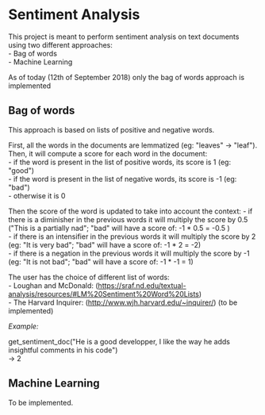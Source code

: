 # Sentiment Analysis

This project is meant to perform sentiment analysis on text documents using two different approaches: <br />
    - Bag of words <br />
    - Machine Learning
    
As of today (12th of September 2018) only the bag of words approach is implemented

## Bag of words

This approach is based on lists of positive and negative words.

First, all the words in the documents are lemmatized (eg: "leaves" -> "leaf").<br />
Then, it will compute a score for each word in the document:<br />
    - if the word is present in the list of positive words, its score is 1 (eg: "good")<br />
    - if the word is present in the list of negative words, its score is -1 (eg: "bad")<br />
    - otherwise it is 0<br />
    
Then the score of the word is updated to take into account the context:
    - if there is a diminisher in the previous words it will multiply the score by 0.5 ("This is a partially nad"; "bad" will have a score of: -1 * 0.5 = -0.5 ) <br />
    - if there is an intensifier in the previous words it will multiply the score by 2 (eg: "It is very bad"; "bad" will have a score of: -1 * 2 = -2) <br />
    - if there is a negation in the previous words it will multiply the score by -1 (eg: "It is not bad"; "bad" will have a score of: -1 * -1 = 1) <br />

The user has the choice of different list of words:<br />
    - Loughan and McDonald: (https://sraf.nd.edu/textual-analysis/resources/#LM%20Sentiment%20Word%20Lists)<br />
    - The Harvard Inquirer: (http://www.wjh.harvard.edu/~inquirer/) (to be implemented)<br />
    
*Example:*

get_sentiment_doc("He is a good developper, I like the way he adds insightful comments in his code")<br />
-> 2

## Machine Learning

To be implemented.
